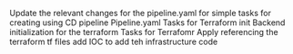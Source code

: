 Update the relevant changes for the pipeline.yaml for simple tasks for creating using CD pipeline
      Pipeline.yaml
          Tasks for Terraform init
              Backend initialization for the terraform
          Tasks for Terrafomr Apply
              referencing the terraform tf files add IOC to add teh infrastructure code
